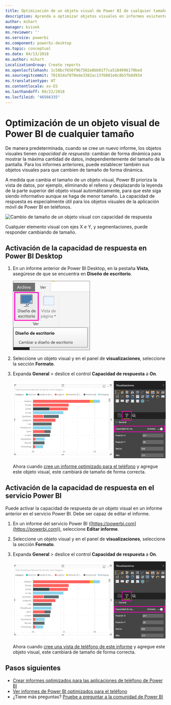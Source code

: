 ```yaml
---
title: Optimización de un objeto visual de Power BI de cualquier tamaño
description: Aprenda a optimizar objetos visuales en informes existentes de Power BI Desktop y el servicio Power BI para las aplicaciones de teléfono de Power BI.
author: mihart
manager: kvivek
ms.reviewer: ''
ms.service: powerbi
ms.component: powerbi-desktop
ms.topic: conceptual
ms.date: 04/13/2018
ms.author: mihart
LocalizationGroup: Create reports
ms.openlocfilehash: 1c50bcf656f967502e8bb01f7ca5184996170bed
ms.sourcegitcommit: 70192daf070ede3382ac13f6001e0c8b5fb8d934
ms.translationtype: HT
ms.contentlocale: es-ES
ms.lasthandoff: 09/22/2018
ms.locfileid: "46566335"
---
```

# <a name="optimize-a-power-bi-visual-for-any-size"></a>Optimización de un objeto visual de Power BI de cualquier tamaño
De manera predeterminada, cuando se cree un nuevo informe, los objetos visuales tienen *capacidad de respuesta*: cambian de forma dinámica para mostrar la máxima cantidad de datos, independientemente del tamaño de la pantalla. Para los informes anteriores, puede establecer también sus objetos visuales para que cambien de tamaño de forma dinámica.

A medida que cambia el tamaño de un objeto visual, Power BI prioriza la vista de datos, por ejemplo, eliminando el relleno y desplazando la leyenda de la parte superior del objeto visual automáticamente, para que este siga siendo informativo aunque se haga de menor tamaño. La capacidad de respuesta es especialmente útil para los objetos visuales de la aplicación móvil de Power BI en teléfonos.

![Cambio de tamaño de un objeto visual con capacidad de respuesta](./media/desktop-create-responsive-visuals/power-bi-responsive-visual.gif)

Cualquier elemento visual con ejes X e Y, y segmentaciones, puede responder cambiando de tamaño.

## <a name="turn-on-responsiveness-in-power-bi-desktop"></a>Activación de la capacidad de respuesta en Power BI Desktop
1. En un informe anterior de Power BI Desktop, en la pestaña **Vista**, asegúrese de que se encuentra en **Diseño de escritorio**.
   
    ![Icono Diseño de escritorio](./media/desktop-create-responsive-visuals/power-bi-desktop-layout.png)
2. Seleccione un objeto visual y en el panel de **visualizaciones**, seleccione la sección **Formato**.
3. Expanda **General** > deslice el control **Capacidad de respuesta** a **On**.
   
    ![Capacidad de respuesta activada](././media/desktop-create-responsive-visuals/power-bi-turn-responsive-on.png)
   
     Ahora cuando [cree un informe optimizado para el teléfono](../desktop-create-phone-report.md) y agregue este objeto visual, este cambiará de tamaño de forma correcta.

## <a name="turn-on-responsiveness-in-the-power-bi-service"></a>Activación de la capacidad de respuesta en el servicio Power BI
Puede activar la capacidad de respuesta de un objeto visual en un informe anterior en el servicio Power BI. Debe ser capaz de editar el informe.

1. En un informe del servicio Power BI ([https://powerbi.com](https://powerbi.com)), seleccione **Editar informe**.
2. Seleccione un objeto visual y en el panel de **visualizaciones**, seleccione la sección **Formato**.
3. Expanda **General** > deslice el control **Capacidad de respuesta** a **On**.
   
    ![Capacidad de respuesta activada](././media/desktop-create-responsive-visuals/power-bi-turn-responsive-on.png)
   
     Ahora cuando [cree una vista de teléfono de este informe](../desktop-create-phone-report.md) y agregue este objeto visual, este cambiará de tamaño de forma correcta.

## <a name="next-steps"></a>Pasos siguientes
* [Crear informes optimizados para las aplicaciones de teléfono de Power BI](../desktop-create-phone-report.md)
* [Ver informes de Power BI optimizados para el teléfono](../consumer/mobile/mobile-apps-view-phone-report.md)
* ¿Tiene más preguntas? [Pruebe a preguntar a la comunidad de Power BI](http://community.powerbi.com/)

